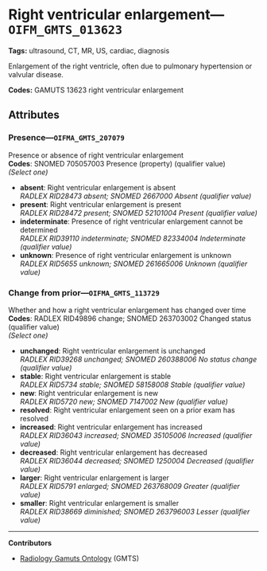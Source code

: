 # Right ventricular enlargement—`OIFM_GMTS_013623`

**Tags:** ultrasound, CT, MR, US, cardiac, diagnosis

Enlargement of the right ventricle, often due to pulmonary hypertension or valvular disease.

**Codes:** GAMUTS 13623 right ventricular enlargement

## Attributes

### Presence—`OIFMA_GMTS_207079`

Presence or absence of right ventricular enlargement  
**Codes**: SNOMED 705057003 Presence (property) (qualifier value)  
*(Select one)*

- **absent**: Right ventricular enlargement is absent  
_RADLEX RID28473 absent; SNOMED 2667000 Absent (qualifier value)_
- **present**: Right ventricular enlargement is present  
_RADLEX RID28472 present; SNOMED 52101004 Present (qualifier value)_
- **indeterminate**: Presence of right ventricular enlargement cannot be determined  
_RADLEX RID39110 indeterminate; SNOMED 82334004 Indeterminate (qualifier value)_
- **unknown**: Presence of right ventricular enlargement is unknown  
_RADLEX RID5655 unknown; SNOMED 261665006 Unknown (qualifier value)_

### Change from prior—`OIFMA_GMTS_113729`

Whether and how a right ventricular enlargement has changed over time  
**Codes**: RADLEX RID49896 change; SNOMED 263703002 Changed status (qualifier value)  
*(Select one)*

- **unchanged**: Right ventricular enlargement is unchanged  
_RADLEX RID39268 unchanged; SNOMED 260388006 No status change (qualifier value)_
- **stable**: Right ventricular enlargement is stable  
_RADLEX RID5734 stable; SNOMED 58158008 Stable (qualifier value)_
- **new**: Right ventricular enlargement is new  
_RADLEX RID5720 new; SNOMED 7147002 New (qualifier value)_
- **resolved**: Right ventricular enlargement seen on a prior exam has resolved  
- **increased**: Right ventricular enlargement has increased  
_RADLEX RID36043 increased; SNOMED 35105006 Increased (qualifier value)_
- **decreased**: Right ventricular enlargement has decreased  
_RADLEX RID36044 decreased; SNOMED 1250004 Decreased (qualifier value)_
- **larger**: Right ventricular enlargement is larger  
_RADLEX RID5791 enlarged; SNOMED 263768009 Greater (qualifier value)_
- **smaller**: Right ventricular enlargement is smaller  
_RADLEX RID38669 diminished; SNOMED 263796003 Lesser (qualifier value)_

---

**Contributors**

- [Radiology Gamuts Ontology](https://gamuts.net/) (GMTS)